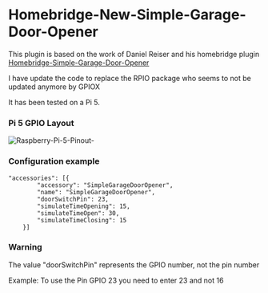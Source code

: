 # Homebridge-New-Simple-Garage-Door-Opener

This plugin is based on the work of Daniel Reiser and his homebridge plugin [Homebridge-Simple-Garage-Door-Opener](https://github.com/danielreiser/Homebridge-Simple-Garage-Door-Opener)

I have update the code to replace the RPIO package who seems to not be updated anymore by GPIOX

It has been tested on a Pi 5.

### Pi 5 GPIO Layout

![Raspberry-Pi-5-Pinout-](https://github.com/user-attachments/assets/7ba6f950-9ef1-449b-a0b1-69669288fc8e)

### Configuration example

```
"accessories": [{
        "accessory": "SimpleGarageDoorOpener",
        "name": "SimpleGarageDoorOpener",
        "doorSwitchPin": 23,
        "simulateTimeOpening": 15,
        "simulateTimeOpen": 30,
        "simulateTimeClosing": 15
    }]
```

### Warning

The value "doorSwitchPin" represents the GPIO number, not the pin number

Example: To use the Pin GPIO 23 you need to enter 23 and not 16
